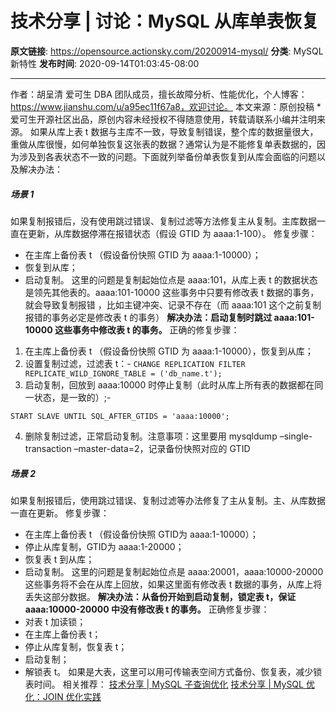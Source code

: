 # 技术分享 | 讨论：MySQL 从库单表恢复

**原文链接**: https://opensource.actionsky.com/20200914-mysql/
**分类**: MySQL 新特性
**发布时间**: 2020-09-14T01:03:45-08:00

---

作者：胡呈清
爱可生 DBA 团队成员，擅长故障分析、性能优化，个人博客：https://www.jianshu.com/u/a95ec11f67a8，欢迎讨论。
本文来源：原创投稿
*爱可生开源社区出品，原创内容未经授权不得随意使用，转载请联系小编并注明来源。
如果从库上表 t 数据与主库不一致，导致复制错误，整个库的数据量很大，重做从库很慢，如何单独恢复这张表的数据？通常认为是不能修复单表数据的，因为涉及到各表状态不一致的问题。下面就列举备份单表恢复到从库会面临的问题以及解决办法：
##### 场景 1
如果复制报错后，没有使用跳过错误、复制过滤等方法修复主从复制。主库数据一直在更新，从库数据停滞在报错状态（假设 GTID 为 aaaa:1-100）。
修复步骤：
- 在主库上备份表 t （假设备份快照 GTID 为 aaaa:1-10000）；
- 恢复到从库；
- 启动复制。
这里的问题是复制起始位点是 aaaa:101，从库上表 t 的数据状态是领先其他表的。aaaa:101-10000 这些事务中只要有修改表 t 数据的事务，就会导致复制报错 ，比如主键冲突、记录不存在（而 aaaa:101 这个之前复制报错的事务必定是修改表 t 的事务）
**解决办法：启动复制时跳过 aaaa:101-10000 这些事务中修改表 t 的事务。**
正确的修复步骤：
1. 在主库上备份表 t （假设备份快照 GTID 为 aaaa:1-10000），恢复到从库；
2. 设置复制过滤，过滤表 t：- 
`CHANGE REPLICATION FILTER REPLICATE_WILD_IGNORE_TABLE = ('db_name.t');`
3. 启动复制，回放到 aaaa:10000 时停止复制（此时从库上所有表的数据都在同一状态，是一致的）;- 
```
START SLAVE UNTIL SQL_AFTER_GTIDS = 'aaaa:10000';
```
4. 删除复制过滤，正常启动复制。注意事项：这里要用 mysqldump &#8211;single-transaction &#8211;master-data=2，记录备份快照对应的 GTID
##### 场景 2
如果复制报错后，使用跳过错误、复制过滤等办法修复了主从复制。主、从库数据一直在更新。
修复步骤：
- 在主库上备份表 t （假设备份快照 GTID为 aaaa:1-10000）；
- 停止从库复制，GTID为 aaaa:1-20000；
- 恢复表 t 到从库；
- 启动复制。
这里的问题是复制起始位点是 aaaa:20001，aaaa:10000-20000 这些事务将不会在从库上回放，如果这里面有修改表 t 数据的事务，从库上将丢失这部分数据。
**解决办法：从备份开始到启动复制，锁定表 t，保证 aaaa:10000-20000 中没有修改表 t 的事务。**
正确修复步骤：
- 对表 t 加读锁；
- 在主库上备份表 t；
- 停止从库复制，恢复表 t；
- 启动复制；
- 解锁表 t。
如果是大表，这里可以用可传输表空间方式备份、恢复表，减少锁表时间。
相关推荐：
[技术分享 | MySQL 子查询优化](https://opensource.actionsky.com/20200628-mysql/)
[技术分享 | MySQL 优化：JOIN 优化实践](https://opensource.actionsky.com/20200121-mysql/)